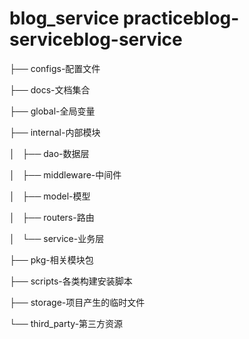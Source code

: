 # blog_service practiceblog-serviceblog-service
├── configs-配置文件

├── docs-文档集合

├── global-全局变量

├── internal-内部模块

│   ├── dao-数据层

│   ├── middleware-中间件

│   ├── model-模型

│   ├── routers-路由

│   └── service-业务层

├── pkg-相关模块包

├── scripts-各类构建安装脚本

├── storage-项目产生的临时文件

└── third_party-第三方资源

